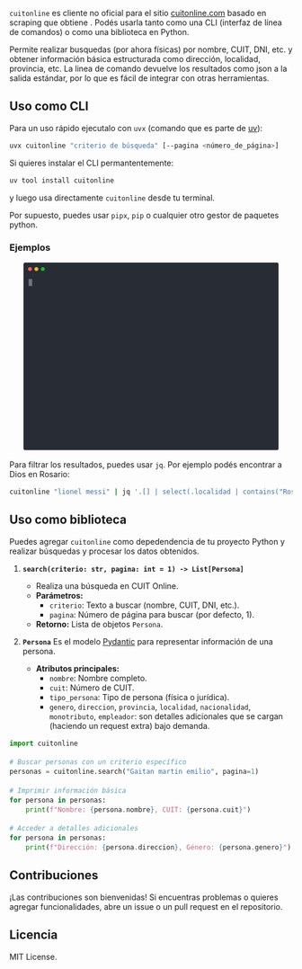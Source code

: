 
`cuitonline` es cliente no oficial para el sitio [cuitonline.com](https://www.cuitonline.com/) basado en scraping que obtiene . Podés usarla tanto como una CLI (interfaz de línea de comandos) o como una biblioteca en Python.

Permite realizar busquedas (por ahora físicas) por nombre, CUIT, DNI, etc. y obtener información básica estructurada como dirección, localidad, provincia, etc. La linea de comando devuelve los resultados como json a la salida estándar, por lo que es fácil de integrar con otras herramientas. 


## Uso como CLI

Para un uso rápido ejecutalo con `uvx` (comando que es parte de [uv](https://docs.astral.sh/uv/getting-started/installation/)):

```bash
uvx cuitonline "criterio de búsqueda" [--pagina <número_de_página>]
```
 
Si quieres instalar el CLI permantentemente:


```bash
uv tool install cuitonline
```

y luego usa directamente `cuitonline` desde tu terminal. 

Por supuesto, puedes usar `pipx`, `pip` o cualquier otro gestor de paquetes python. 

### Ejemplos


<p align="center">
    <img width="90%" src="https://raw.githubusercontent.com/mgaitan/cuitonline/main/demo/usage.svg" />
</p>

Para filtrar los resultados, puedes usar `jq`. Por ejemplo podés encontrar a Dios en Rosario:


```bash
cuitonline "lionel messi" | jq '.[] | select(.localidad | contains("Rosario"))'
```

## Uso como biblioteca

Puedes agregar `cuitonline` como depedendencia de tu proyecto Python y realizar búsquedas y procesar los datos obtenidos.


1. **`search(criterio: str, pagina: int = 1) -> List[Persona]`**
   - Realiza una búsqueda en CUIT Online.
   - **Parámetros:**
     - `criterio`: Texto a buscar (nombre, CUIT, DNI, etc.).
     - `pagina`: Número de página para buscar (por defecto, 1).
   - **Retorno:** Lista de objetos `Persona`.

2. **`Persona`**
   Es el modelo [Pydantic](https://docs.pydantic.dev/) para representar información de una persona.
   - **Atributos principales:**
     - `nombre`: Nombre completo.
     - `cuit`: Número de CUIT.
     - `tipo_persona`: Tipo de persona (física o jurídica).
     - `genero`, `direccion`, `provincia`, `localidad`, `nacionalidad`, `monotributo`, `empleador`: son detalles adicionales que se cargan (haciendo un request extra) bajo demanda. 


```python
import cuitonline

# Buscar personas con un criterio específico
personas = cuitonline.search("Gaitan martin emilio", pagina=1)

# Imprimir información básica
for persona in personas:
    print(f"Nombre: {persona.nombre}, CUIT: {persona.cuit}")

# Acceder a detalles adicionales
for persona in personas:
    print(f"Dirección: {persona.direccion}, Género: {persona.genero}")
```

## Contribuciones

¡Las contribuciones son bienvenidas! Si encuentras problemas o quieres agregar funcionalidades, abre un issue o un pull request en el repositorio.

## Licencia

MIT License.
